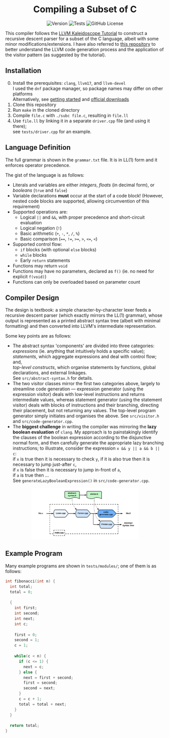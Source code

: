 <h1 align="center">Compiling a Subset of C</h1>

<div align="center">

![Version](https://img.shields.io/badge/latest-v1.0-blue.svg)
![Tests](https://img.shields.io/badge/tests_passing-100%25-brightgreen)
![GitHub License](https://img.shields.io/github/license/DivvyCr/SubC-Compiler?color=blue)

</div>

This compiler follows the [LLVM Kaleidoscope Tutorial](https://llvm.org/docs/tutorial/) to construct a recursive descent parser for a subset of the C language, albeit with some minor modifications/extensions.
I have also referred to [this repository](https://github.com/MarkLeone/WeekendCompiler) to better understand the LLVM code generation process and the application of the visitor pattern (as suggested by the tutorial).

## Installation

 0. Install the prerequisites: `clang`, `llvm17`, and `llvm-devel`<br>
   I used the `dnf` package manager, so package names may differ on other platforms<br>
   Alternatively, see [getting started](https://llvm.org/docs/GettingStarted.html#getting-the-source-code-and-building-llvm) and [official downloads](https://releases.llvm.org/download.html)
 1. Clone this repository
 2. Run `make` in the cloned directory
 3. Compile `file.c` with `./subc file.c`, resulting in `file.ll`
 4. Use `file.ll` by linking it in a separate `driver.cpp` file (and using it there);<br>
   see `tests/driver.cpp` for an example.

## Language Definition

The full grammar is shown in the `grammar.txt` file.
It is in LL(1) form and it enforces operator precedence.

The gist of the language is as follows:
 - Literals and variables are either *integers*, *floats* (in decimal form), or *booleans* (`true` and `false`)
 - Variable declarations **must** occur at the start of a code block! (However, nested code blocks are supported, allowing circumvention of this requirement)
 - Supported operations are:
   - Logical `||` and `&&`, with proper precedence and short-circuit evaluation
   - Logical negation (`!`)
   - Basic arithmetic (`+`, `-`, `*`, `/`, `%`)
   - Basic comparison (`==`, `!=`, `>=`, `>`, `<=`, `<`)
 - Supported control flow:
   - `if` blocks (with optional `else` blocks)
   - `while` blocks
   - Early `return` statements
 - Functions may return `void`
 - Functions may have no parameters, declared as `f()` (ie. no need for explicit `f(void)`)
 - Functions can only be overloaded based on parameter count

## Compiler Design

The design is textbook:
a simple character-by-character lexer feeds a recursive descent parser (which exactly mirrors the LL(1) grammar),
whose output is represented as a printed abstract syntax tree (albeit with minimal formatting) and then converted into LLVM's intermediate representation.

Some key points are as follows:
 - The abstract syntax 'components' are divided into three categories:<br>
   *expressions* (ie. anything that intuitively holds a specific value);<br>
   *statements*, which aggregate expressions and deal with control flow; and,<br>
   *top-level constructs*, which organise statements by functions, global declarations, and external linkages.<br>
   See `src/abstract-syntax.h` for details.
 - The two visitor classes mirror the first two categories above, largely to streamline code generation &mdash;
   expression generator (using the expression visitor) deals with low-level instructions and returns intermediate values, whereas
   statement generator (using the statement visitor) deals with blocks of instructions and their branching, directing their placement, but not returning any values.
   The top-level program generator simply initiates and organises the above.
   See `src/visitor.h` and `src/code-generator.cpp`.
 - The **biggest challenge** in writing the compiler was mirroring the **lazy boolean evaluation** of `clang`.
   My approach is to painstakingly identify the clauses of the boolean expression according to the disjunctive normal form, and
   then carefully generate the appropriate lazy branching instructions; to illustrate, consider the expression `x && y || a && b || c`:<br>
   if `x` is true then it is necessary to check `y`, if it is also true then it is necessary to jump just-after `c`,<br>
   if `x` is false then it is necessary to jump in-front of `a`,<br>
   if `a` is true then ...<br>
   See `generateLazyBooleanExpression()` in `src/code-generator.cpp`.

<p align="center">
<img src="subc-compiler.png" style="width: 67%" />
</p>

## Example Program

Many example programs are shown in `tests/modules/`; one of them is as follows:

```c
int fibonacci(int n) {
  int total;
  total = 0;

  {
	int first;
	int second;
	int next;
	int c;

	first = 0;
	second = 1;  
	c = 1;

	while(c < n) {
	  if (c <= 1) {
		next = c;
	  } else {
		next = first + second;
		first = second;
		second = next;
	  }    
	  c = c + 1;
	  total = total + next;
	}
  }

  return total;
}
```
